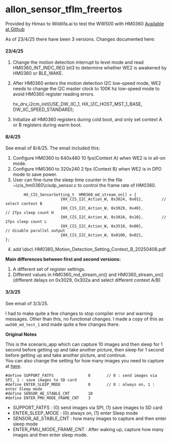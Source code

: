 # allon_sensor_tflm_freertos

Provided by Himax to Wildlifa.ai to test the WW500 with HM0360
[Available at Github](https://github.com/stevehuang82/for_wildlife_ai/tree/main/allon_sensor_tflm_freertos) 

As of 23/4/25 there have been 3 versions. Changes documented here:

#### 23/4/25

1. Change the motion detection interrupt to level mode and read HM0360_INT_INDC_REG bit3 to determine whether WE2 is awakened by HM0360 or BLE_WAKE.

2. After HM0360 enters the motion detection I2C low-speed mode, WE2 needs to change the I2C master clock to 100K hz low-speed mode to avoid HM0360 register reading errors.

   hx_drv_i2cm_init(USE_DW_IIC_1, HX_I2C_HOST_MST_1_BASE, DW_IIC_SPEED_STANDARD);

3. Initialize all HM0360 registers during cold boot, and only set context A or B registers during warm boot.

 
#### 8/4/25
See email of 8/4/25. The email included this:

1. Configure HM0360 to 640x480 10 fps(Context A) when WE2 is in all-on mode.
2. Configure HM0360 to 320x240 2 fps (Context B) when WE2 is in DPD mode to save power.
3. User can fine-tune the sleep time counter in the file ~\cis_hm0360\cisdp_sensor.c to control the frame rate of HM0360.
```
        HX_CIS_SensorSetting_t  HM0360_md_stream_on[] = {
                        {HX_CIS_I2C_Action_W, 0x3024, 0x01},        // select context B
                        {HX_CIS_I2C_Action_W, 0x3029, 0x40},         // 2fps sleep count H
                        {HX_CIS_I2C_Action_W, 0x302A, 0x20},        // 2fps sleep count L
                        {HX_CIS_I2C_Action_W, 0x3510, 0x00},         // disable parallel output
                        {HX_CIS_I2C_Action_W, 0x0100, 0x02},         };
```                        
4. add \doc\ HM0360_Motion_Detection_Setting_Context_B_20250408.pdf

__Main differences between first and second versions:__

1. A different set of register settings.
2. Different values in HM0360_md_stream_on() and HM0360_stream_on() (different delays on 0x3029, 0x302a and select different context A/B)


#### 3/3/25

See email of 3/3/25.

I had to make quite a few changes to stop compiler error and warning messages. Other than this, no functional changes.
I made a copy of this as `ww500_md_test_1` and made quite a few changes there. 


__Original Notes__

This is the scenario_app which can capture 10 images and then sleep for 1 second before getting up and take another picture, then sleep for 1 second before getting up and take another picture, and continue.  
You can also change the setting for how many images you need to capture at [here](https://github.com/HimaxWiseEyePlus/Seeed_Grove_Vision_AI_Module_V2/blob/main/EPII_CM55M_APP_S/app/scenario_app/allon_sensor_tflm_freertos/common_config.h#L24).
```
#define SUPPORT_FATFS               0       // 0 : send images via SPI, 1 : save images to SD card
#define ENTER_SLEEP_MODE			0		// 0 : always on, 1 : enter Sleep mode
#define SENSOR_AE_STABLE_CNT		10
#define ENTER_PMU_MODE_FRAME_CNT	3
```
- SUPPORT_FATFS : (0) send images via SPI, (1) save images to SD card
- ENTER_SLEEP_MODE : (0) always on, (1) enter Sleep mode
- SENSOR_AE_STABLE_CNT : how many images to capture and then enter sleep mode
- ENTER_PMU_MODE_FRAME_CNT : After waking up, capture how many images and then enter sleep mode.
